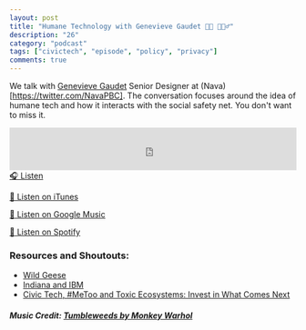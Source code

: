```yaml
---
layout: post
title: "Humane Technology with Genevieve Gaudet 🙋🏽 🙋🏽‍♂️"
description: "26"
category: "podcast"
tags: ["civictech", "episode", "policy", "privacy"]
comments: true
---
```

We talk with [Genevieve Gaudet](https://twitter.com/genevievegau) Senior Designer at (Nava)[https://twitter.com/NavaPBC]. The conversation focuses around the idea of humane tech and how it interacts with the social safety net. You don't want to miss it.
<iframe width="100%" height="75" scrolling="no" frameborder="no" allow="autoplay" src="https://w.soundcloud.com/player/?url=https%3A//api.soundcloud.com/tracks/575147232&color=%23ff5500&auto_play=false&hide_related=false&show_comments=true&show_user=true&show_reposts=false&show_teaser=true&visual=true"></iframe>
<a href="https://soundcloud.com/user-227289754/27-humane-technology-with-genieve-gaudet" target="_blank">🎧 Listen</a>

[📱 Listen on iTunes](https://itunes.apple.com/us/podcast/civic-tech-chat/id1350640468?mt=2)

[📱 Listen on Google Music](https://play.google.com/music/listen?u=0#/ps/I2inksjzzzmbxhg5wbojr624doa)

[📱 Listen on Spotify](https://open.spotify.com/show/1kbwPAi4thGOU43xFkehgT)

### Resources and Shoutouts:
- [Wild Geese](https://rjgeib.com/thoughts/geese/geese.html)
- [Indiana and IBM](http://www.govtech.com/health/Nobody-Wins-in-Indiana-vs-IBM-Lawsuit-Judge-Says.html)
- [Civic Tech, #MeToo and Toxic Ecosystems: Invest in What Comes Next](https://medium.com/@beingbrina/civic-tech-metoo-and-toxic-ecosystems-invest-in-what-comes-next-34c5276f7dda)


##### Music Credit: [Tumbleweeds by Monkey Warhol](http://freemusicarchive.org/music/Monkey_Warhol/Lonely_Hearts_Challenge/Monkey_Warhol_-_Tumbleweeds)

